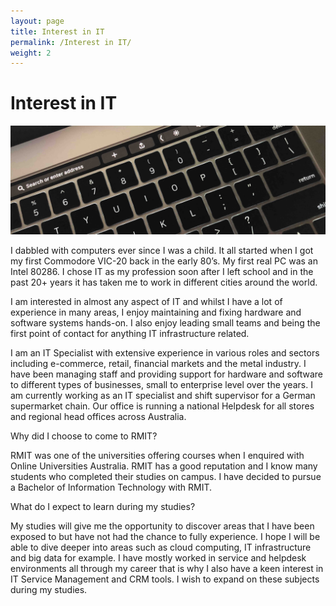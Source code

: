 ```yaml
---
layout: page
title: Interest in IT
permalink: /Interest in IT/
weight: 2
---
```


# **Interest in IT**

<img src="https://raw.githubusercontent.com/Miromat/miromat.github.io/master/assets/mbp.jpg" width="855">

I dabbled with computers ever since I was a child. It all started when I got my first Commodore VIC-20 back in the early 80’s. My first real PC was an Intel 80286. I chose IT as my profession soon after I left school and in the past 20+ years it has taken me to work in different cities around the world.

I am interested in almost any aspect of IT and whilst I have a lot of experience in many areas, I enjoy maintaining and fixing hardware and software systems hands-on. I also enjoy leading small teams and being the first point of contact for anything IT infrastructure related.

I am an IT Specialist with extensive experience in various roles and sectors including e-commerce, retail, financial markets and the metal industry. I have been managing staff and providing support for hardware and software to different types of businesses, small to enterprise level over the years. I am currently working as an IT specialist and shift supervisor for a German supermarket chain. Our office is running a national Helpdesk for all stores and regional head offices across Australia.

Why did I choose to come to RMIT?

RMIT was one of the universities offering courses when I enquired with Online Universities Australia. RMIT has a good reputation and I know many students who completed their studies on campus. I have decided to pursue a Bachelor of Information Technology with RMIT.

What do I expect to learn during my studies?

My studies will give me the opportunity to discover areas that I have been exposed to but have not had the chance to fully experience. I hope I will be able to dive deeper into areas such as cloud computing, IT infrastructure and big data for example. I have mostly worked in service and helpdesk environments all through my career that is why I also have a keen interest in IT Service Management and CRM tools. I wish to expand on these subjects during my studies.
